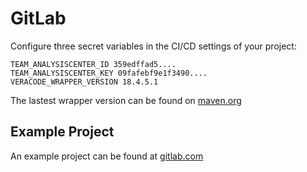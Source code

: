 # GitLab

Configure three secret variables in the CI/CD settings of your project:

```
TEAM_ANALYSISCENTER_ID 359edffad5....
TEAM_ANALYSISCENTER_KEY 09fafebf9e1f3490....
VERACODE_WRAPPER_VERSION 18.4.5.1
```

The lastest wrapper version can be found on [maven.org](https://repo1.maven.org/maven2/com/veracode/vosp/api/wrappers/vosp-api-wrappers-java/)

## Example Project

An example project can be found at [gitlab.com](https://gitlab.com/ctcampbell/veracode-gitlab-example)

